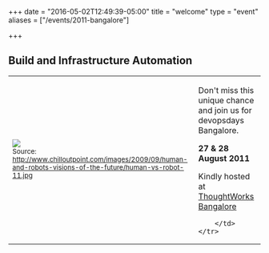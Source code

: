 +++
date = "2016-05-02T12:49:39-05:00"
title = "welcome"
type = "event"
aliases = ["/events/2011-bangalore"]

+++

## Build and Infrastructure Automation
<table>
	<tr>
		<td><img src='/img/human-vs-robot-11.jpg'><br><small>Source: <a href="http://www.chilloutpoint.com/images/2009/09/human-and-robots-visions-of-the-future/human-vs-robot-11.jpg">http://www.chilloutpoint.com/images/2009/09/human-and-robots-visions-of-the-future/human-vs-robot-11.jpg</a></small></td>
		<td><p>Don't miss this unique chance and join us for devopsdays Bangalore.</p>
			<p><b>27 &amp; 28 August 2011</b></p>
			<p>Kindly hosted at <a href="location">ThoughtWorks Bangalore</a> </p>

		</td>
	</tr>
</table>
